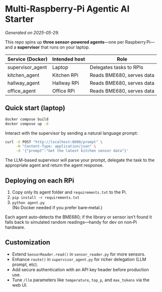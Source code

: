 # Multi‑Raspberry‑Pi Agentic AI Starter

_Generated on 2025-05-29._

This repo spins up **three sensor‑powered agents**—one per Raspberry Pi—and a **supervisor** that runs on your laptop.

| Service (Docker)  | Intended host | Role |
|-------------------|---------------|------|
| supervisor_agent  | Laptop        | Delegates tasks to RPIs |
| kitchen_agent     | Kitchen RPi   | Reads BME680, serves data |
| hallway_agent     | Hallway RPi   | Reads BME680, serves data |
| office_agent      | Office RPi    | Reads BME680, serves data |

## Quick start (laptop)

```bash
docker compose build
docker compose up -d
```

Interact with the supervisor by sending a natural language prompt:

```bash
curl -X POST "http://localhost:8000/prompt" \
     -H "Content-Type: application/json" \
     -d '{"prompt":"Get the latest kitchen sensor data"}'
```

The LLM-based supervisor will parse your prompt, delegate the task to the appropriate agent and return the agent response.

## Deploying on each RPi

1. Copy only its agent folder and `requirements.txt` to the Pi.
2. `pip install -r requirements.txt`
3. `python agent.py`  
   (No Docker needed if you prefer bare‑metal.)

Each agent auto‑detects the BME680; if the library or sensor isn’t found it falls back to simulated random readings—handy for dev on non‑Pi hardware.

## Customization

* Extend `SensorReader.read()` in `sensor_reader.py` for more sensors.
* Enhance `route()` in `supervisor_agent.py` for richer delegation (LLM prompt, etc).
* Add secure authentication with an API key header before production use.
* Tune `/llm` parameters like `temperature`, `top_p`, and `max_tokens` via the web UI.
